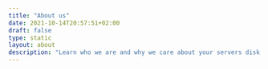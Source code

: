 ```yaml
---
title: "About us"
date: 2021-10-14T20:57:51+02:00
draft: false
type: static
layout: about
description: "Learn who we are and why we care about your servers disk space."
---
```


